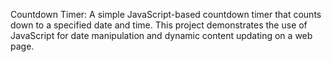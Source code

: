 Countdown Timer:
A simple JavaScript-based countdown timer that counts down to a specified date and time. This project demonstrates the use of JavaScript for date manipulation and dynamic content updating on a web page.

